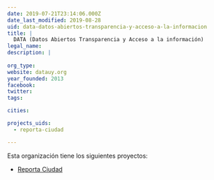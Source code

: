 ```yaml
---
date: 2019-07-21T23:14:06.000Z
date_last_modified: 2019-08-28
uid: data-datos-abiertos-transparencia-y-acceso-a-la-informacion
title: |
  DATA (Datos Abiertos Transparencia y Acceso a la información)
legal_name: 
description: |
  
org_type: 
website: datauy.org
year_founded: 2013
facebook: 
twitter: 
tags:

cities: 

projects_uids:
  - reporta-ciudad

---
```


Esta organización tiene los siguientes proyectos:

- [Reporta Ciudad](/proyectos/reporta-ciudad)

